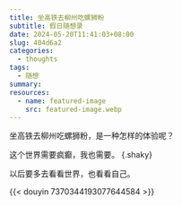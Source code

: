 ```yaml
---
title: 坐高铁去柳州吃螺狮粉
subtitle: 假日随想录
date: 2024-05-20T11:41:03+08:00
slug: 404d6a2
categories:
  - thoughts
tags:
  - 随想
summary:
resources:
  - name: featured-image
    src: featured-image.webp
---
```


坐高铁去柳州吃螺狮粉，是一种怎样的体验呢？

这个世界需要疯癫，我也需要。
{.shaky}

以后要多去看看世界，也看看自己。

<!--more-->

{{< douyin 7370344193077644584 >}}
